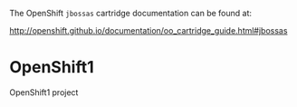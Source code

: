 
The OpenShift `jbossas` cartridge documentation can be found at:

http://openshift.github.io/documentation/oo_cartridge_guide.html#jbossas

# OpenShift1
OpenShift1 project
